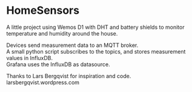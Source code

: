 # HomeSensors

A little project using Wemos D1 with DHT and battery shields to monitor temperature and humidity around the house.

Devices send measurement data to an MQTT broker.  
A small python script subscribes to the topics, and stores measurement values in InfluxDB.  
Grafana uses the InfluxDB as datasource.  
    
Thanks to Lars Bergqvist for inspiration and code. larsbergqvist.wordpress.com
